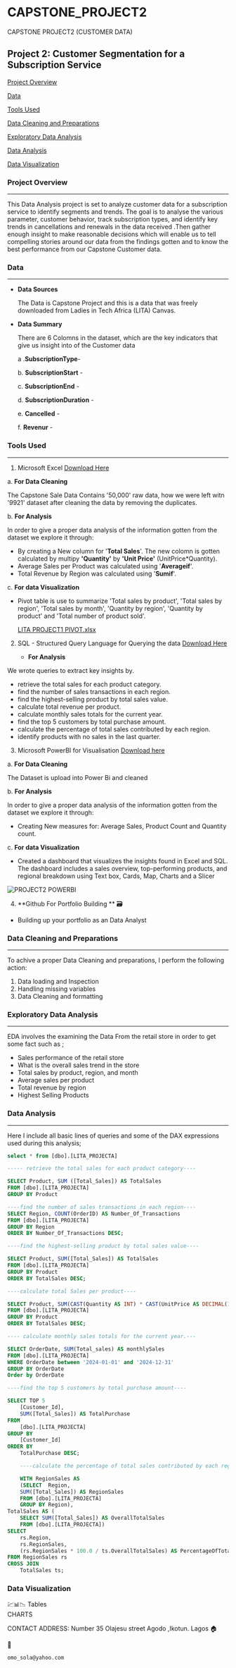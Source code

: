 # CAPSTONE_PROJECT2
CAPSTONE PROJECT2 (CUSTOMER DATA)

## Project 2: Customer Segmentation for a Subscription Service

[Project Overview](#project-overview)

[Data](#data)

[Tools Used](#tools-used)

[Data Cleaning and Preparations](#data-cleaning-and-preparations)

[Exploratory Data Analysis](#exploratory-data-analysis)

[Data Analysis](#data-analysis)

[Data Visualization](#data-visualization)

### Project Overview
---
This Data Analysis project is set to analyze customer data for a subscription service to identify segments and trends. The goal is to analyse the various parameter, customer behavior, track subscription types, and identify key trends in cancellations and renewals in the data received .Then gather enough insight to make reasonable decisions which will enable us to tell compelling stories around our data from the findings gotten and to know the best performance from our Capstone Customer data.                

### Data
---
- **Data Sources**
  
  The Data is Capstone Project and this is a data that was freely downloaded from Ladies in Tech Africa (LITA) Canvas.

- **Data Summary**

   There are 6 Colomns in the dataset, which are the key indicators that give us insight into of the Customer data

  a .**SubscriptionType**- 

  b. **SubscriptionStart** - 

  c. **SubscriptionEnd** - 

  d. **SubscriptionDuration** - 

  e. **Cancelled** - 

  f. **Revenur** -
  
### Tools Used
---
1. Microsoft Excel [Download Here](https://wwwmicrosoft.com)
 
 a. **For Data Cleaning**

   The Capstone Sale Data Contains '50,000' raw data, how we were left witn '9921' dataset after cleaning the data by removing the duplicates.

 b. **For Analysis**
   
   In order to give a proper data analysis of the information gotten from the dataset we explore it through:
   - By creating a New column for '**Total Sales**'. The new colomn is gotten calculated by multipy **'Quantity'** by **'Unit Price'** (UnitPrice*Quantity).
   - Average Sales per Product was calculated using '**Averageif**'.
   - Total Revenue by Region was calculated using '**Sumif**'.
     
 c. **For data Visualization**
   - Pivot table is  use to summarize 'Total sales by product', 'Total sales by region', 'Total sales by month', 'Quantity by region', 'Quantity by product' and 'Total number of product sold'.

     [LITA PROJECT1 PIVOT.xlsx](https://github.com/user-attachments/files/17630780/LITA.PROJECT1.PIVOT.xlsx)


2. SQL - Structured Query Language for Querying the data [Download Here](https://www.microsoft.com/en-us/sql-server/sql-server-downloads)

   - **For Analysis**

 We wrote queries to extract key insights by. 
-  retrieve the total sales for each product category.
- find the number of sales transactions in each region.
- find the highest-selling product by total sales value.
- calculate total revenue per product.
- calculate monthly sales totals for the current year.
- find the top 5 customers by total purchase amount.
- calculate the percentage of total sales contributed by each region.
- identify products with no sales in the last quarter. 

3. Microsoft PowerBI for Visualisation [Download here](https://www.microsoft.com/en-us/download/details.aspx?id=58494)
 
  a. **For Data Cleaning**

   The Dataset is upload into Power Bi and cleaned
   
  b. **For Analysis**
   
   In order to give a proper data analysis of the information gotten from the dataset we explore it through:

   - Creating New measures for: Average Sales, Product Count and Quantity count.
 
  c. **For data Visualization**

  - Created a dashboard that visualizes the insights found in Excel and SQL. The
     dashboard includes a sales overview, top-performing products, and 
     regional breakdown using Text box, Cards, Map, Charts and a Slicer

![PROJECT2 POWERBI](https://github.com/user-attachments/assets/b8f9b9bc-4c10-46a4-ace2-110d69c87ec3)


4. **Github For Portfolio Building ** 🗃️
  
  - Building up your portfolio as an Data Analyst

### Data Cleaning and Preparations
---
To achive a proper Data Cleaning and preparations, I perform the following action:
1. Data loading and Inspection
2. Handling missing variables
3. Data Cleaning and formatting

### Exploratory Data Analysis
---
EDA involves the examining the Data From the retail store in order to get some fact such as  ;

- Sales performance of the retail store
- What is the overall sales trend in the store
- Total sales by product, region, and month
- Average sales per product
- Total revenue by region
- Highest Selling Products
  
### Data Analysis
---
Here I include all basic lines of queries and some of the DAX expressions used during this analysis;

```SQL
select * from [dbo].[LITA_PROJECTA]

----- retrieve the total sales for each product category----

SELECT Product, SUM ([Total_Sales]) AS TotalSales
FROM [dbo].[LITA_PROJECTA]
GROUP BY Product

----find the number of sales transactions in each region----
SELECT Region, COUNT(OrderID) AS Number_Of_Transactions
FROM [dbo].[LITA_PROJECTA]
GROUP BY Region
ORDER BY Number_Of_Transactions DESC;

----find the highest-selling product by total sales value----

SELECT Product, SUM([Total_Sales]) AS TotalSales
FROM [dbo].[LITA_PROJECTA]
GROUP BY Product
ORDER BY TotalSales DESC; 

----calculate total Sales per product----

SELECT Product, SUM(CAST(Quantity AS INT) * CAST(UnitPrice AS DECIMAL(10, 2))) AS TotalSales
FROM [dbo].[LITA_PROJECTA]
GROUP BY Product
ORDER BY TotalSales DESC;

---- calculate monthly sales totals for the current year.---

SELECT OrderDate, SUM(Total_sales) AS monthlySales
FROM [dbo].[LITA_PROJECTA]
WHERE OrderDate between '2024-01-01' and '2024-12-31'
GROUP BY OrderDate
Order by OrderDate

----find the top 5 customers by total purchase amount----

SELECT TOP 5
    [Customer_Id], 
    SUM([Total_Sales]) AS TotalPurchase
FROM 
    [dbo].[LITA_PROJECTA]
GROUP BY 
    [Customer_Id]
ORDER BY 
    TotalPurchase DESC;

	----calculate the percentage of total sales contributed by each region----

	WITH RegionSales AS    
	(SELECT  Region, 
    SUM([Total_Sales]) AS RegionSales
    FROM [dbo].[LITA_PROJECTA]
    GROUP BY Region),
TotalSales AS (
    SELECT SUM([Total_Sales]) AS OverallTotalSales
    FROM [dbo].[LITA_PROJECTA])
SELECT 
    rs.Region,
    rs.RegionSales,
    (rs.RegionSales * 100.0 / ts.OverallTotalSales) AS PercentageOfTotalSales
FROM RegionSales rs
CROSS JOIN 
    TotalSales ts;
```

### Data Visualization                  
💹📊📉
Tables	
CHARTS

CONTACT ADDRESS:
Number 35 Olajesu street Agodo ,Ikotun. Lagos 🏠

📧
``` Email 
omo_sola@yahoo.com
```




